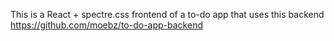 This is a React + spectre.css frontend of a to-do app that uses this backend https://github.com/moebz/to-do-app-backend
